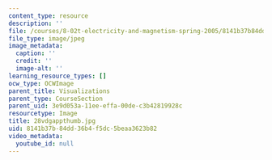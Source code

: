 ```yaml
---
content_type: resource
description: ''
file: /courses/8-02t-electricity-and-magnetism-spring-2005/8141b37b84dd36b4f5dc5beaa3623b82_28vdgappthumb.jpg
file_type: image/jpeg
image_metadata:
  caption: ''
  credit: ''
  image-alt: ''
learning_resource_types: []
ocw_type: OCWImage
parent_title: Visualizations
parent_type: CourseSection
parent_uid: 3e9d053a-11ee-effa-00de-c3b42819928c
resourcetype: Image
title: 28vdgappthumb.jpg
uid: 8141b37b-84dd-36b4-f5dc-5beaa3623b82
video_metadata:
  youtube_id: null
---
```

